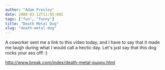 ```yaml
---
author: "Adam Presley"
date: 2008-03-12T11:05:00Z
tags: ["fun", "funny"]
title: "Death Metal Dog"
slug: "death-metal-dog"
---
```


A coworker sent me a link to this video today, and I have to say that it
made me laugh during what I would call a hectic day. Let's just say that
this dog rocks your ass off! :)

<http://www.break.com/index/death-metal-puppy.html>
